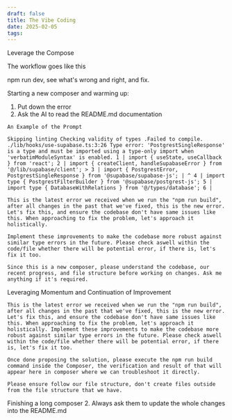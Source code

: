 ```yaml
---
draft: false
title: The Vibe Coding
date: 2025-02-05
tags:
---
```

Leverage the Compose

The workflow goes like this

npm run dev,
see what's wrong and right, and fix.




Starting a new composer and warming up:
1. Put down the error
2. Ask the AI to read the README.md documentation

```
An Example of the Prompt

Skipping linting Checking validity of types .Failed to compile. ./lib/hooks/use-supabase.ts:3:26 Type error: 'PostgrestSingleResponse' is a type and must be imported using a type-only import when 'verbatimModuleSyntax' is enabled. 1 | import { useState, useCallback } from 'react'; 2 | import { createClient, handleSupabaseError } from '@/lib/supabase/client'; > 3 | import { PostgrestError, PostgrestSingleResponse } from '@supabase/supabase-js'; | ^ 4 | import type { PostgrestFilterBuilder } from '@supabase/postgrest-js'; 5 | import type { DatabaseWithRelations } from '@/types/database'; 6 |  
  
This is the latest error we received when we run the "npm run build", after all changes in the past that we've fixed, this is the new error. Let's fix this, and ensure the codebase don't have same issues like this. When approaching to fix the problem, let's approach it holistically.  
  
Implement these improvements to make the codebase more robust against similar type errors in the future. Please check aswell within the code/file whether there will be potential error, if there is, let's fix it too.  
  
Since this is a new composer, please understand the codebase, our recent progress, and file structure before working on changes. Ask me anything if it's required.

```

Leveraging Momentum and Continuation of Improvement

```
This is the latest error we received when we run the "npm run build", after all changes in the past that we've fixed, this is the new error. Let's fix this, and ensure the codebase don't have same issues like this. When approaching to fix the problem, let's approach it holistically. Implement these improvements to make the codebase more robust against similar type errors in the future. Please check aswell within the code/file whether there will be potential error, if there is, let's fix it too.

Once done proposing the solution, please execute the npm run build command inside the Composer, the verification and result of that will appear here in composer where we can troubleshoot it directly.

Please ensure follow our file structure, don't create files outside from the file structure that we have.
```




Finishing a long composer
2. Always ask them to update the whole changes into the README.md